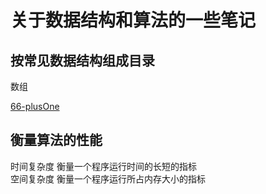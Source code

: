 # 关于数据结构和算法的一些笔记

## 按常见数据结构组成目录  

  数组  
  
  [66-plusOne](array/66-plusOne/readme.md)

## 衡量算法的性能

时间复杂度 衡量一个程序运行时间的长短的指标  
空间复杂度 衡量一个程序运行所占内存大小的指标  

